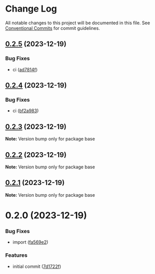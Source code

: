 # Change Log

All notable changes to this project will be documented in this file.
See [Conventional Commits](https://conventionalcommits.org) for commit guidelines.

## [0.2.5](https://github.com/nbottarini/logger-js/compare/v0.2.4...v0.2.5) (2023-12-19)


### Bug Fixes

* ci ([ad7814f](https://github.com/nbottarini/logger-js/commit/ad7814f64e49c4e39df2c5a3175da54b35694afe))





## [0.2.4](https://github.com/nbottarini/logger-js/compare/v0.2.3...v0.2.4) (2023-12-19)


### Bug Fixes

* ci ([bf2a983](https://github.com/nbottarini/logger-js/commit/bf2a983cd8e4b45ff1616a59c06c6870c6f4d2b9))





## [0.2.3](https://github.com/nbottarini/logger-js/compare/v0.2.2...v0.2.3) (2023-12-19)

**Note:** Version bump only for package base





## [0.2.2](https://github.com/nbottarini/logger-js/compare/v0.2.1...v0.2.2) (2023-12-19)

**Note:** Version bump only for package base





## [0.2.1](https://github.com/nbottarini/logger-js/compare/v0.2.0...v0.2.1) (2023-12-19)

**Note:** Version bump only for package base





# 0.2.0 (2023-12-19)


### Bug Fixes

* import ([fa569e2](https://github.com/nbottarini/logger-js/commit/fa569e2e775cb9ba9993576c55b4d5954d4fc17a))


### Features

* initial commit ([7d1722f](https://github.com/nbottarini/logger-js/commit/7d1722f3d1d3756c60ccca9d70879452986f185c))
